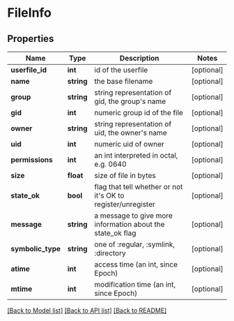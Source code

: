 # FileInfo

## Properties
Name | Type | Description | Notes
------------ | ------------- | ------------- | -------------
**userfile_id** | **int** | id of the userfile | [optional] 
**name** | **string** | the base filename | [optional] 
**group** | **string** | string representation of gid, the group&#39;s name | [optional] 
**gid** | **int** | numeric group id of the file | [optional] 
**owner** | **string** | string representation of uid, the owner&#39;s name | [optional] 
**uid** | **int** | numeric uid of owner | [optional] 
**permissions** | **int** | an int interpreted in octal, e.g. 0640 | [optional] 
**size** | **float** | size of file in bytes | [optional] 
**state_ok** | **bool** | flag that tell whether or not it&#39;s OK to register/unregister | [optional] 
**message** | **string** | a message to give more information about the state_ok flag | [optional] 
**symbolic_type** | **string** | one of :regular, :symlink, :directory | [optional] 
**atime** | **int** | access time (an int, since Epoch) | [optional] 
**mtime** | **int** | modification time (an int, since Epoch) | [optional] 

[[Back to Model list]](../README.md#documentation-for-models) [[Back to API list]](../README.md#documentation-for-api-endpoints) [[Back to README]](../README.md)



